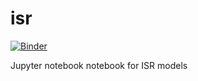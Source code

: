 # isr
[![Binder](https://mybinder.org/badge_logo.svg)](https://mybinder.org/v2/gh/doopees/isr/HEAD)

Jupyter notebook notebook for ISR models
